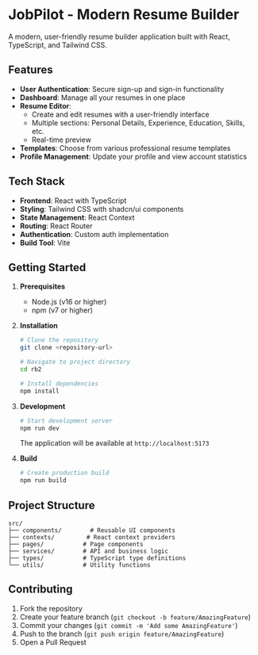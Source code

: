 # JobPilot - Modern Resume Builder

A modern, user-friendly resume builder application built with React, TypeScript, and Tailwind CSS.

## Features

- **User Authentication**: Secure sign-up and sign-in functionality
- **Dashboard**: Manage all your resumes in one place
- **Resume Editor**: 
  - Create and edit resumes with a user-friendly interface
  - Multiple sections: Personal Details, Experience, Education, Skills, etc.
  - Real-time preview
- **Templates**: Choose from various professional resume templates
- **Profile Management**: Update your profile and view account statistics

## Tech Stack

- **Frontend**: React with TypeScript
- **Styling**: Tailwind CSS with shadcn/ui components
- **State Management**: React Context
- **Routing**: React Router
- **Authentication**: Custom auth implementation
- **Build Tool**: Vite

## Getting Started

1. **Prerequisites**
   - Node.js (v16 or higher)
   - npm (v7 or higher)

2. **Installation**
   ```sh
   # Clone the repository
   git clone <repository-url>

   # Navigate to project directory
   cd rb2

   # Install dependencies
   npm install
   ```

3. **Development**
   ```sh
   # Start development server
   npm run dev
   ```
   The application will be available at `http://localhost:5173`

4. **Build**
   ```sh
   # Create production build
   npm run build
   ```

## Project Structure

```
src/
├── components/        # Reusable UI components
├── contexts/         # React context providers
├── pages/           # Page components
├── services/        # API and business logic
├── types/           # TypeScript type definitions
└── utils/           # Utility functions
```

## Contributing

1. Fork the repository
2. Create your feature branch (`git checkout -b feature/AmazingFeature`)
3. Commit your changes (`git commit -m 'Add some AmazingFeature'`)
4. Push to the branch (`git push origin feature/AmazingFeature`)
5. Open a Pull Request
